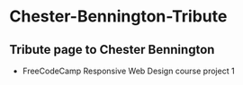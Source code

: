 # Chester-Bennington-Tribute
## Tribute page to Chester Bennington
- FreeCodeCamp Responsive Web Design course project 1
